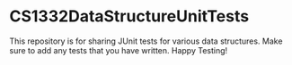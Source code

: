 CS1332DataStructureUnitTests
============================

This repository is for sharing JUnit tests for various data structures.
Make sure to add any tests that you have written.
Happy Testing!
